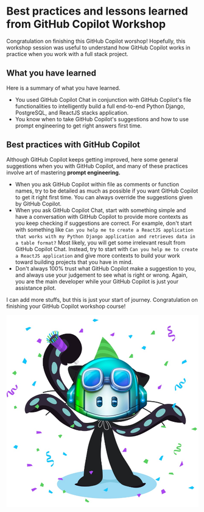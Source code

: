 # Best practices and lessons learned from GitHub Copilot Workshop

Congratulation on finishing this GitHub Copilot worshop! Hopefully, this workshop session was useful to understand how GitHub Copilot works in practice when you work with a full stack project.

## What you have learned

Here is a summary of what you have learned.

- You used GitHub Copilot Chat in conjunction with GitHub Copilot's file functionalities to intelligently build a full end-to-end Python Django, PostgreSQL, and ReactJS stacks application.
- You know when to take GitHub Copilot's suggestions and how to use prompt engineering to get right answers first time.

## Best practices with GitHub Copilot

Although GitHub Copilot keeps getting improved, here some general suggestions when you with GitHub Copilot, and many of these practices involve art of mastering **prompt engineering.**

- When you ask GitHub Copilot within file as comments or function names, try to be detailed as much as possible if you want GitHub Copilot to get it right first time. You can always override the suggestions given by GitHub Copilot.
- When you ask GitHub Copilot Chat, start with something simple and have a conversation with GitHub Copilot to provide more contexts as you keep checking if suggestions are correct. For example, don't start with something like `Can you help me to create a ReactJS application that works with my Python Django application and retrieves data in a table format?` Most likely, you will get some irrelevant result from GitHub Copilot Chat. Instead, try to start with `Can you help me to create a ReactJS application` and give more contexts to build your work toward building projects that you have in mind.
- Don't always 100% trust what GitHub Copilot make a suggestion to you, and always use your judgement to see what is right or wrong. Again, you are the main developer while your GitHub Copilot is just your assistance pilot.

I can add more stuffs, but this is just your start of journey. Congratulation on finishing your GitHub Copilot workshop course!

![Congratulation](./images/congrat.jpg)